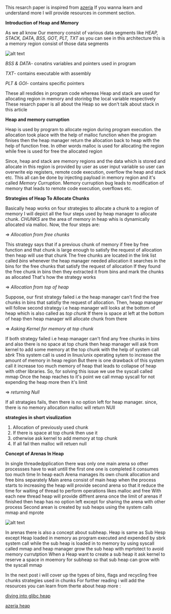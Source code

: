 
This resarch paper is inspired from <a href="https://azeria-labs.com/heap-exploitation-part-1-understanding-the-glibc-heap-implementation/">azeria</a> If you wanna learn and understand more I will provide resources in comment section.

**Introduction of Heap and Memory**

As we all know Our memory consist of various data segments like *HEAP, STACK, DATA, BSS, GOT, PLT, TXT* as you can see in this architecture this is a memory region consist of those data segments

![alt text](https://cs-fundamentals.com/assets/images/code-data-segments.png)

*BSS & DATA*- conatins variables and pointers used in program

*TXT*- contains executable with  assembly

*PLT & GOI*- contains specific pointers

These all resdides in program code whereas Heap and stack are used for allocating region in memory and storinbg the local variable respectively These resarch paper is all about the Heap so we don't talk about stack in this article 

**Heap and memory curruption**

Heap is used by program to allocate region during program execution. the allocation took place with the help of malloc function when the program finises then the heap manager return the allocation back to heap with the help of function free. In other words malloc is used for allocating the region while free is used for free the allocated region 

Since, heap and stack are memory regions and the data which is stored and allocate in this region is provided by user as user input variable so user can overwrite eip registers, remote code execution, overflow the heap and stack etc. This all can be done by injecting payload in memory region  and it's called *Memory Curruption*. Memory curruption bug leads to modification of memory that leads to remote code execution, overflows etc.

**Strategies of Heap To Allocate Chunks**

  Basically heap works on four strategies to allocate a chunk to a region of memory I will depict all the four steps used by heap manager to allocate chunk. *CHUNKS* are the area of memory in heap whis is dynamically allocated via malloc. Now, the four steps are:


=> *Allocation from free chunks*
      
 This strategy says that if a previous chunk of memory if free by free function and that chunk is large enough to satisfy the request of allocation then heap will use that chunk The free chunks are located in the link list called *bins* whenever the heap manager needed allocation it searches in the bins for the free chunks that satisfy the request of allocation If they found the free chunk in bins then they extracted it from bins and mark the chunks as allocated That's how the strategy works 
      
=> *Allocation from top of heap*

Suppose, our first strategy failed i.e the heap manager can't find the free chunks in bins that satisfiy the request of allocation. Then, heaqp manager will follow second strategy i.e heap manager will looks at the bottom of heap which is also called as *top chunk* If there is space at left at the bottom of heap then heap manager will allocate chunk from there

=> *Asking Kernel for memory at top chunk*

If both strategy failed i.e heap manager can't find any free chunks in bins and also there is no space at top chunk then heap manager will ask from kernel to add some memory at the top chunk with the help of system call *sbrk* This system call is used in linux/unix operating sytem to increase the amount of memory in heap region But there is one drawback of this system call it increase too much memory of heap that leads to collapse of heap with other libraries. So, for solving this issue we use the syscall called mmap Once the heap reaches to it's point we call mmap syscall for not expending the heap more then it's limit

=> *returning Null*

If all stratagies fails, then there is no option left for heap manager. since, there is no memory allocation malloc will return NUll

**strategies in short visulization**

1. Allocation of previously used chunk
2. If there is space at top chunk then use it
3. otherwise ask kernel to add memory at top chunk
4. If all fail then malloc will retuen null

**Concept of Arenas In Heap**

   In single threadedpplication there was only one main arena so other processses have to wait untill the first one one is completed it consumes too much time In heap each Arena manages its own chunk allocation and free bins separately Main arena consist of main heap when the process starts to increasing the heap will provide second arena so that it reduce the time for waiting of thread to perform operations likes malloc and free With each new thread heap will provide diffrent arena once the limit of arenas if finished then heap has no option left except for sharing the arena with other process Second arean is created by sub heaps using the system calls mmap and mprote
 
  
  ![alt text](https://azeria-labs.com/wp-content/uploads/2019/03/heap-arenas-CS.png)
  
  
  In arenas there is also a concept about subheap. Heap is same as Sub Hesp except Heap loaded in memory as program executed and expended by sbrk system call while the sub heap is loaded in to memory by using syscall called mmap and heap manager grow the sub heap with mprtotect to avoid memory currutption When a Heap want to create a sub heap it ask kernel to reserve a space in moemory for subheap so that sub heap can grow with the syscall mmap
  
 In the next post i will cover up the types of bins, flags and recycling free chunks strategies used in chunks For further reading i will add the resources you can learn from therte about heap more :

 <a href="https://heap-exploitation.dhavalkapil.com/diving_into_glibc_heap">diving into glibc heap</a>
 
 <a href="https://azeria-labs.com/process-memory-and-memory-corruption/">azeria heap</a>
 
 
 
 
  
  

